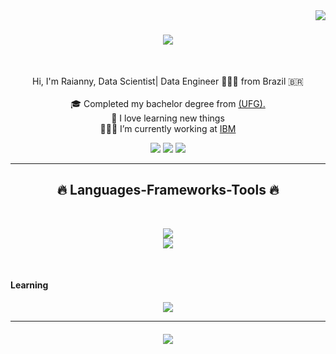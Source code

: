 <img align="right" src="https://visitor-badge.laobi.icu/badge?page_id=raiannyc.raiannyc">

<h1 align="center">
  <a href="https://git.io/typing-svg">
    <img src="https://readme-typing-svg.herokuapp.com/?lines=Hi+There!+👋;+Myself+Raianny+C!;&center=true&size=30">
  </a>
</h1>

<br>
<p align="center">
  Hi, I'm Raianny, Data Scientist| Data Engineer 👩🏽‍💻 from Brazil 🇧🇷
  <br>
  <br>
  🎓 Completed my bachelor degree from <a href="https://ufg.br/"> (UFG).</a>
  <br>
  🧠 I love learning new things
  <br>
  👩🏽‍💼 I’m currently working at <a href="https://www.ibm.com"> IBM </a>
  <br>
</p>

<div align="center"> 
 <a href="https://discord.gg" target="_blank"><img src="https://img.shields.io/badge/Discord-7289DA?style=for-the-badge&logo=discord&logoColor=white" target="_blank"></a> 
  <a href = "mailto:raiannycardoso.rc@gmail.com"><img src="https://img.shields.io/badge/-Gmail-%23333?style=for-the-badge&logo=gmail&logoColor=white" target="_blank"></a>
  <a href="https://in.linkedin.com/in/raianny" target="_blank"><img src="https://img.shields.io/badge/-LinkedIn-%230077B5?style=for-the-badge&logo=linkedin&logoColor=white" target="_blank"></a> 
 
</div>

<hr>
<h2 align="center">🔥 Languages-Frameworks-Tools 🔥</h2>
<br>
<p align="center">
  <a href="https://skillicons.dev">
    <img src="https://skillicons.dev/icons?i=git,github,python,r,gcp,aws,azure" /><br>
    <img src="https://skillicons.dev/icons?i=,docker,kubernetes,mysql,vscode," />

  </a>
</p>
<br>
<h4>Learning</h4>
<p align="center">
  <a href="https://skillicons.dev">
    <img src="https://skillicons.dev/icons?i=javascript" />
  </a>
</p>
<hr>

<h5 align="center">
  <a href="https://git.io/typing-svg">
    <img src="https://readme-typing-svg.herokuapp.com/?lines=Github+in+the+process+of+updating+...;&center=true&size=18">
  </a>
</h5>
